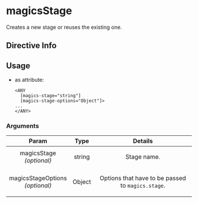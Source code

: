 



# magicsStage








Creates a new stage or reuses the existing one.








## Directive Info





## Usage



* as attribute:
    ```
    <ANY
      [magics-stage="string"]
      [magics-stage-options="Object"]>
    ...
    </ANY>
    ```




### Arguments

| Param | Type | Details |
| :--: | :--: | :--: |
| magicsStage<br>*(optional)* | string | <p>Stage name.</p>  |
| magicsStageOptions<br>*(optional)* | Object | <p>Options that have to be passed  to <code>magics.stage</code>.</p>  |




